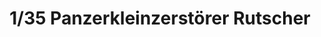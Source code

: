 ---
layout: product
title: "1/35 Panzerkleinzerstörer Rutscher"
price: "2800" 
desc: "Maketa"
img_path: "/assets/img/DV35007.jpg"
brand: "Das Werk"
available: true
special_offer: false
new: false
soon: true
cat: "010000"
subcat: "011100"
subsubcat: "0N/A"
sifra: "DV35007"
popular: false
---